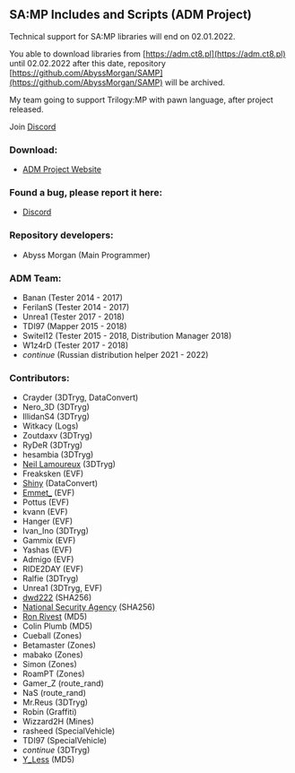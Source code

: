 ## SA:MP Includes and Scripts (ADM Project)


Technical support for SA:MP libraries will end on 02.01.2022.

You able to download libraries from [https://adm.ct8.pl](https://adm.ct8.pl) until 02.02.2022 after this date, repository [https://github.com/AbyssMorgan/SAMP](https://github.com/AbyssMorgan/SAMP) will be archived.

My team going to support Trilogy:MP with pawn language, after project released.


Join [Discord](https://discord.com/invite/Z43HHMt)

### Download:
* [ADM Project Website](https://adm.ct8.pl)


### Found a bug, please report it here:
* [Discord](https://discord.com/invite/Z43HHMt)


### Repository developers:
* Abyss Morgan (Main Programmer)


### ADM Team:
* Banan (Tester 2014 - 2017)
* FerilanS (Tester 2014 - 2017)
* Unrea1 (Tester 2017 - 2018)
* TDI97 (Mapper 2015 - 2018)
* Switel12 (Tester 2015 - 2018, Distribution Manager 2018)
* W1z4rD (Tester 2017 - 2018)
* $continue$ (Russian distribution helper 2021 - 2022)

### Contributors:
* Crayder (3DTryg, DataConvert)
* Nero_3D (3DTryg)
* IllidanS4 (3DTryg)
* Witkacy (Logs)
* Zoutdaxv (3DTryg)
* RyDeR (3DTryg)
* hesambia (3DTryg)
* [Neil Lamoureux](https://www.vbprofiles.com/people/neil-lamoureux-55237bcbba6920dc5500065c) (3DTryg)
* Freaksken (EVF)
* [Shiny](http://gtao.pl/shiny,u,25798.htm) (DataConvert)
* [Emmet_](https://github.com/emmet-jones) (EVF)
* Pottus (EVF)
* kvann (EVF)
* Hanger (EVF)
* Ivan_Ino (3DTryg)
* Gammix (EVF)
* Yashas (EVF)
* Admigo (EVF)
* RIDE2DAY (EVF)
* Ralfie (3DTryg)
* Unrea1 (3DTryg, EVF)
* [dwd222](http://gtao.pl/dwd222,u,44689.htm) (SHA256)
* [National Security Agency](https://wikipedia.org/wiki/National_Security_Agency) (SHA256)
* [Ron Rivest](https://wikipedia.org/wiki/Ron_Rivest) (MD5)
* Colin Plumb (MD5)
* Cueball (Zones)
* Betamaster (Zones)
* mabako (Zones)
* Simon (Zones)
* RoamPT (Zones)
* Gamer_Z (route_rand)
* NaS (route_rand)
* Mr.Reus (3DTryg)
* Robin (Graffiti)
* Wizzard2H (Mines)
* rasheed (SpecialVehicle)
* TDI97 (SpecialVehicle)
* $continue$ (3DTryg)
* [Y_Less](https://www.burgershot.gg/member.php?action=profile&uid=6) (MD5)
